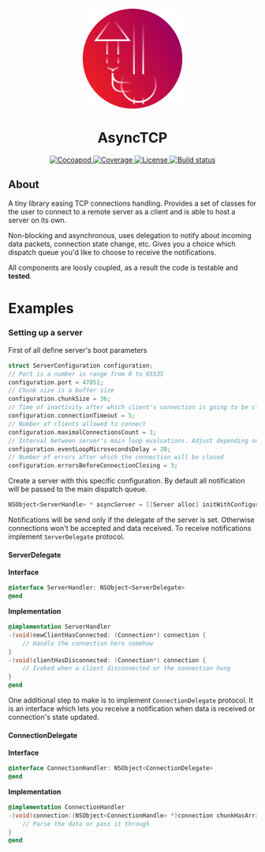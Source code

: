 <p align="center">
  <img src="https://github.com/mateuszstompor/AsyncTCP/blob/master/Assets/icon.png?raw=true" width="40%">
</p>
<h1 align="center">AsyncTCP</h1>
<p align="center">    
    <a href="https://cocoapods.org/pods/AsyncTCP">
        <img src="https://img.shields.io/cocoapods/v/AsyncTCP" height="18pt" alt="Cocoapod"/>
    </a>
    <a href="https://codecov.io/gh/mateuszstompor/AsyncTCP">
        <img src="https://codecov.io/gh/mateuszstompor/AsyncTCP/branch/master/graph/badge.svg" height="18pt" alt="Coverage"/>
    </a>
    <a href="https://opensource.org/licenses/MIT">
        <img src="https://img.shields.io/badge/License-MIT-yellow.svg" height="18pt" alt="License"/>
    </a>
    <a href="https://www.travis-ci.org/mateuszstompor/AsyncTCP">
        <img src="https://www.travis-ci.org/mateuszstompor/AsyncTCP.svg?branch=master" height="18pt" alt="Build status"/>
    </a>
</p>

## About

A tiny library easing TCP connections handling. Provides a set of classes for the user to connect to a remote server as a client and is able to host a server on its own.

Non-blocking and asynchronous, uses delegation to notify about incoming data packets, connection state change, etc. Gives you a choice which dispatch queue you'd like to choose to receive the notifications. 

All components are loosly coupled, as a result the code is testable and **tested**.


# Examples
### Setting up a server
First of all define server's boot parameters
```objective-c
struct ServerConfiguration configuration;
// Port is a number in range from 0 to 65535
configuration.port = 47851;
// Chunk size is a buffer size
configuration.chunkSize = 36;
// Time of inactivity after which client's connection is going to be closed
configuration.connectionTimeout = 5;
// Number of clients allowed to connect
configuration.maximalConnectionsCount = 1;
// Interval between server's main loop evaluations. Adjust depending on your network speed and device's resources utilization
configuration.eventLoopMicrosecondsDelay = 20;
// Number of errors after which the connection will be closed
configuration.errorsBeforeConnectionClosing = 3;
```
Create a server with this specific configuration. By default all notification will be passed to the main dispatch queue.
```objective-c
NSObject<ServerHandle> * asyncServer = [[Server alloc] initWithConfiguratoin:configuration];
```
Notifications will be send only if the delegate of the server is set. Otherwise connections won't be accepted and data received. To receive notifications implement `ServerDelegate` protocol.
<h4>ServerDelegate</h4>

**Interface**
```objective-c
@interface ServerHandler: NSObject<ServerDelegate>
@end
```
**Implementation**
```objective-c
@implementation ServerHandler
-(void)newClientHasConnected: (Connection*) connection {
    // Handle the connection here somehow
}
-(void)clientHasDisconnected: (Connection*) connection {
    // Ivoked when a client disconnected or the connection hung 
}
@end
```
One additional step to make is to implement `ConnectionDelegate` protocol. It is an interface which lets you receive a notification when data is received or connection's state updated.
<h4>ConnectionDelegate</h4>

**Interface**
```objective-c
@interface ConnectionHandler: NSObject<ConnectionDelegate>
@end
```
**Implementation**
```objective-c
@implementation ConnectionHandler
-(void)connection:(NSObject<ConnectionHandle> *)connection chunkHasArrived:(NSData *)data {
    // Parse the data or pass it through 
}
@end
```